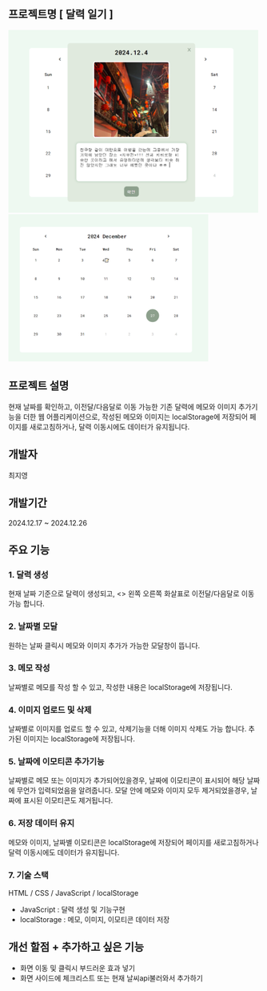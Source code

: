 ## 프로젝트명 [ 달력 일기 ]
<div style="display: inline-block" margin-right: 10px;">
  <img src="images/img2.PNG" width="500" float="left"/>
  <img src="images/img1.PNG" width="400" />
</div>

## 프로젝트 설명
현재 날짜를 확인하고, 이전달/다음달로 이동 가능한 기존 달력에 메모와 이미지 추가기능을 더한 웹 어플리케이션으로,
작성된 메모와 이미지는 localStorage에 저장되어 페이지를 새로고침하거나, 달력 이동시에도 데이터가 유지됩니다.

## 개발자
최지영

## 개발기간
2024.12.17 ~ 2024.12.26



## 주요 기능
### 1. 달력 생성
현재 날짜 기준으로 달력이 생성되고, <> 왼쪽 오른쪽 화살표로 이전달/다음달로 이동가능 합니다.

### 2. 날짜별 모달
원하는 날짜 클릭시 메모와 이미지 추가가 가능한 모달창이 뜹니다.

### 3. 메모 작성
날짜별로 메모를 작성 할 수 있고, 작성한 내용은 localStorage에 저장됩니다.

### 4. 이미지 업로드 및 삭제
날짜별로 이미지를 업로드 할 수 있고, 삭제기능을 더해 이미지 삭제도 가능 합니다. 추가된 이미지는 localStorage에 저장됩니다.

### 5. 날짜에 이모티콘 추가기능
날짜별로 메모 또는 이미지가 추가되어있을경우, 날짜에 이모티콘이 표시되어 해당 날짜에 무언가 입력되었음을 알려줍니다.
모달 안에 메모와 이미지 모두 제거되었을경우, 날짜에 표시된 이모티콘도 제거됩니다.

### 6. 저장 데이터 유지
메모와 이미지, 날짜별 이모티콘은 localStorage에 저장되어 페이지를 새로고침하거나 달력 이동시에도 데이터가 유지됩니다.

### 7. 기술 스택
HTML / CSS / JavaScript / localStorage
* JavaScript : 달력 생성 및 기능구현
* localStorage : 메모, 이미지, 이모티콘 데이터 저장



## 개선 할점 + 추가하고 싶은 기능
- 화면 이동 및 클릭시 부드러운 효과 넣기
- 화면 사이드에 체크리스트 또는 현재 날씨api불러와서 추가하기
